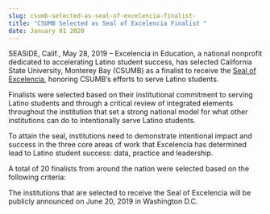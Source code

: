 ```yaml
---
slug: csumb-selected-as-seal-of-excelencia-finalist-
title: "CSUMB Selected as Seal of Excelencia Finalist "
date: January 01 2020
---
```


 
<p>
  SEASIDE, Calif., May 28, 2019 – Excelencia in Education, a national nonprofit
  dedicated to accelerating Latino student success, has selected California
  State University, Monterey Bay (CSUMB) as a finalist to receive the
  <a
    href="https://www.edexcelencia.org/seal-excelencia"
    style="background-color: rgb(255, 255, 255);"
    >Seal of Excelencia</a
  >, honoring CSUMB’s efforts to serve Latino students.
</p>
<p>
  Finalists were selected based on their institutional commitment to serving
  Latino students and through a critical review of integrated elements
  throughout the institution that set a strong national model for what other
  institutions can do to intentionally serve Latino students.
</p>
<p>
  To attain the seal, institutions need to demonstrate intentional impact and
  success in the three core areas of work that Excelencia has determined lead to
  Latino student success: data, practice and leadership.
</p>
<p>
  A total of 20 finalists from around the nation were selected based on the
  following criteria:
</p>
<p>
  The institutions that are selected to receive the Seal of Excelencia will be
  publicly announced on June 20, 2019 in Washington D.C.
</p>
 
